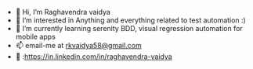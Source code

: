 - 👋 Hi, I’m Raghavendra vaidya
- 👀 I’m interested in Anything and everything related to test automation :)
- 🌱 I’m currently learning serenity BDD, visual regression automation for mobile apps
- 📫 email-me at rkvaidya58@gmail.com
- :bust_in_silhouette: :https://in.linkedin.com/in/raghavendra-vaidya

<!---
Raghavendra-vaidya/Raghavendra-vaidya is a ✨ special ✨ repository because its `README.md` (this file) appears on your GitHub profile.
You can click the Preview link to take a look at your changes..
--->
